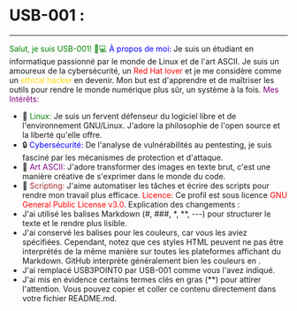 # USB-001 :
___
<span style="color:#008000;">Salut, je suis USB-001! 👋💻</span>
<span style="color:#0000FF;">À propos de moi:</span>
Je suis un étudiant en informatique passionné par le monde de Linux et de l'art ASCII. Je suis un amoureux de la cybersécurité, un <span style="color:#FF0000;">Red Hat lover</span> et je me considère comme un <span style="color:#FFD700;">ethical hacker</span> en devenir. Mon but est d'apprendre et de maîtriser les outils pour rendre le monde numérique plus sûr, un système à la fois.
<span style="color:#800080;">Mes Intérêts:</span>
 * 🐧 <span style="color:#008000;">Linux:</span> Je suis un fervent défenseur du logiciel libre et de l'environnement GNU/Linux. J'adore la philosophie de l'open source et la liberté qu'elle offre.
 * 🔒 <span style="color:#0000FF;">Cybersécurité:</span> De l'analyse de vulnérabilités au pentesting, je suis fasciné par les mécanismes de protection et d'attaque.
 * 🎨 <span style="color:#800080;">Art ASCII:</span> J'adore transformer des images en texte brut, c'est une manière créative de s'exprimer dans le monde du code.
 * 📝 <span style="color:#A52A2A;">Scripting:</span> J'aime automatiser les tâches et écrire des scripts pour rendre mon travail plus efficace.
<span style="color:#FF0000;">Licence:</span>
Ce profil est sous licence <span style="color:#FF0000;">GNU General Public License v3.0</span>.
Explication des changements :
 * J'ai utilisé les balises Markdown (#, ###, *, **, ---) pour structurer le texte et le rendre plus lisible.
 * J'ai conservé les balises <span style="color:#..."> pour les couleurs, car vous les aviez spécifiées. Cependant, notez que ces styles HTML peuvent ne pas être interprétés de la même manière sur toutes les plateformes affichant du Markdown. GitHub interprète généralement bien les couleurs en <span>.
 * J'ai remplacé USB3POINT0 par USB-001 comme vous l'avez indiqué.
 * J'ai mis en évidence certains termes clés en gras (**) pour attirer l'attention.
Vous pouvez copier et coller ce contenu directement dans votre fichier README.md.
